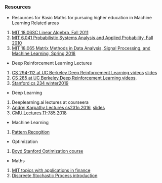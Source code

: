 ### Resources
* Resources for Basic Maths for pursuing higher education in Machine Learning Related areas
1. [MIT 18.06SC Linear Algebra, Fall 2011](https://www.youtube.com/playlist?list=PL221E2BBF13BECF6C)   
2. [MIT 6.041 Probabilistic Systems Analysis and Applied Probability, Fall 2010](https://www.youtube.com/playlist?list=PLUl4u3cNGP60A3XMwZ5sep719_nh95qOe)  
3. [MIT 18.065 Matrix Methods in Data Analysis, Signal Processing, and Machine Learning, Spring 2018](https://www.youtube.com/playlist?list=PLUl4u3cNGP63oMNUHXqIUcrkS2PivhN3k)
* Deep Reinforcement Learning Lectures
1. [CS 294-112 at UC Berkeley Deep Reinforcement Learning videos](https://www.youtube.com/playlist?list=PLkFD6_40KJIxJMR-j5A1mkxK26gh_qg37)  [slides](http://rail.eecs.berkeley.edu/deeprlcourse-fa18/)
2. [CS 285 at UC Berkeley Deep Reinforcement Learning videos](https://www.youtube.com/playlist?list=PLkFD6_40KJIwhWJpGazJ9VSj9CFMkb79A). 
3. [Stanford cs 234 winter2019](https://www.youtube.com/playlist?list=PLoROMvodv4rOSOPzutgyCTapiGlY2Nd8u)
* Deep Learning  
1. Deeplearning.ai lectures at courseera
2. [Andrej Karpathy Lectures cs231n 2016](https://www.youtube.com/playlist?list=PLkt2uSq6rBVctENoVBg1TpCC7OQi31AlC), [slides](http://cs231n.stanford.edu/2016/syllabus.html) 
3. [CMU Lectures 11-785 2018](https://www.youtube.com/playlist?list=PLp-0K3kfddPwJBJ4Q8We-0yNQEG0fZrSa)

* Machine Learning
1. [Pattern Recogition](https://www.youtube.com/playlist?list=PLbMVogVj5nJSlpmy0ni_5-RgbseafOViy)

* Optimization  
1. [Boyd Stanford Optimization course](https://www.youtube.com/watch?v=McLq1hEq3UY&list=PL3940DD956CDF0622)

* Maths
1. [MIT topics with applications in finance](https://ocw.mit.edu/courses/mathematics/18-s096-topics-in-mathematics-with-applications-in-finance-fall-2013/video-lectures/)
2. [Discreete Stochastic Process introduction](https://www.youtube.com/watch?v=TuTmC8aOQJE&t=2063s)
